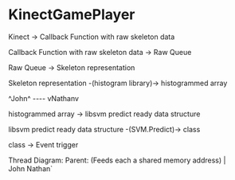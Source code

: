 KinectGamePlayer
================

Kinect -> Callback Function with raw skeleton data

Callback Function with raw skeleton data -> Raw Queue

Raw Queue -> Skeleton representation

Skeleton representation -(histogram library)-> histogrammed array

^John^ ----  vNathanv

histogrammed array -> libsvm predict ready data structure

libsvm predict ready data structure -(SVM.Predict)-> class

class -> Event trigger


Thread Diagram:
Parent: (Feeds each a shared memory address)
|       \
John    Nathan`
